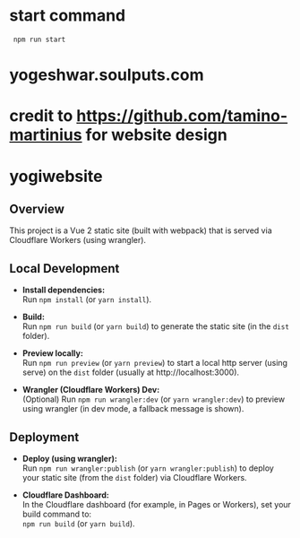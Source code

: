 # start command
` npm run start`

# yogeshwar.soulputs.com

# credit to https://github.com/tamino-martinius for website design

# yogiwebsite

## Overview

This project is a Vue 2 static site (built with webpack) that is served via Cloudflare Workers (using wrangler).

## Local Development

- **Install dependencies:**  
  Run `npm install` (or `yarn install`).

- **Build:**  
  Run `npm run build` (or `yarn build`) to generate the static site (in the `dist` folder).

- **Preview locally:**  
  Run `npm run preview` (or `yarn preview`) to start a local http server (using serve) on the `dist` folder (usually at http://localhost:3000).

- **Wrangler (Cloudflare Workers) Dev:**  
  (Optional) Run `npm run wrangler:dev` (or `yarn wrangler:dev`) to preview using wrangler (in dev mode, a fallback message is shown).

## Deployment

- **Deploy (using wrangler):**  
  Run `npm run wrangler:publish` (or `yarn wrangler:publish`) to deploy your static site (from the `dist` folder) via Cloudflare Workers.

- **Cloudflare Dashboard:**  
  In the Cloudflare dashboard (for example, in Pages or Workers), set your build command to:  
  `npm run build` (or `yarn build`).
